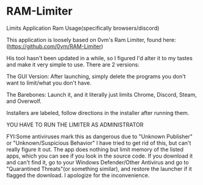 # RAM-Limiter
Limits Application Ram Usage(specifically browsers/discord)

This application is loosely based on 0vm's Ram Limiter, found here: (https://github.com/0vm/RAM-Limiter)


His tool hasn't been updated in a while, so I figured I'd alter it to my tastes and make it very simple to use. There are 2 versions:

The GUI Version: After launching, simply delete the programs you don't want to limit/what you don't have.

The Barebones: Launch it, and it literally just limits Chrome, Discord, Steam, and Overwolf.




Installers are labeled, follow directions in the installer after running them.



YOU HAVE TO RUN THE LIMITER AS ADMINISTRATOR

FYI:Some antiviruses mark this as dangerous due to "Unknown Publisher" or "Unknown/Suspicious Behavior"
I have tried to get rid of this, but can't really figure it out. The app does nothing but limit memory of the listed apps, which you can see if you look in the source code.
If you download it and can't find it, go to your Windows Defender/Other Antivirus and go to "Quarantined Threats"(or something similar), and restore the launcher if it flagged the download.
I apologize for the inconvenience.
